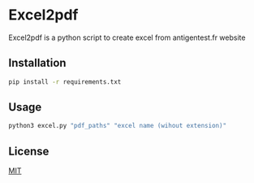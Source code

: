 # Excel2pdf 
Excel2pdf is a python script to create excel from antigentest.fr website
## Installation


```bash
pip install -r requirements.txt
```

## Usage

```python
python3 excel.py "pdf_paths" "excel name (wihout extension)"
```

## License
[MIT](https://github.com/danhab05/pdf2excel/blob/master/LICENSE)
